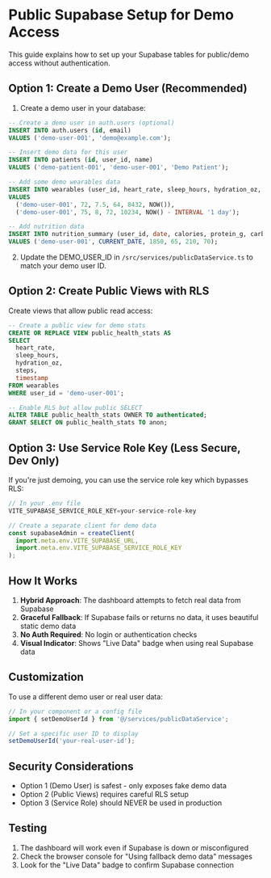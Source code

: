 # Public Supabase Setup for Demo Access

This guide explains how to set up your Supabase tables for public/demo access without authentication.

## Option 1: Create a Demo User (Recommended)

1. Create a demo user in your database:
```sql
-- Create a demo user in auth.users (optional)
INSERT INTO auth.users (id, email) 
VALUES ('demo-user-001', 'demo@example.com');

-- Insert demo data for this user
INSERT INTO patients (id, user_id, name) 
VALUES ('demo-patient-001', 'demo-user-001', 'Demo Patient');

-- Add some demo wearables data
INSERT INTO wearables (user_id, heart_rate, sleep_hours, hydration_oz, steps, timestamp)
VALUES 
  ('demo-user-001', 72, 7.5, 64, 8432, NOW()),
  ('demo-user-001', 75, 8, 72, 10234, NOW() - INTERVAL '1 day');

-- Add nutrition data
INSERT INTO nutrition_summary (user_id, date, calories, protein_g, carbs_g, fat_g)
VALUES ('demo-user-001', CURRENT_DATE, 1850, 65, 210, 70);
```

2. Update the DEMO_USER_ID in `/src/services/publicDataService.ts` to match your demo user ID.

## Option 2: Create Public Views with RLS

Create views that allow public read access:

```sql
-- Create a public view for demo stats
CREATE OR REPLACE VIEW public_health_stats AS
SELECT 
  heart_rate,
  sleep_hours,
  hydration_oz,
  steps,
  timestamp
FROM wearables
WHERE user_id = 'demo-user-001';

-- Enable RLS but allow public SELECT
ALTER TABLE public_health_stats OWNER TO authenticated;
GRANT SELECT ON public_health_stats TO anon;
```

## Option 3: Use Service Role Key (Less Secure, Dev Only)

If you're just demoing, you can use the service role key which bypasses RLS:

```javascript
// In your .env file
VITE_SUPABASE_SERVICE_ROLE_KEY=your-service-role-key

// Create a separate client for demo data
const supabaseAdmin = createClient(
  import.meta.env.VITE_SUPABASE_URL,
  import.meta.env.VITE_SUPABASE_SERVICE_ROLE_KEY
);
```

## How It Works

1. **Hybrid Approach**: The dashboard attempts to fetch real data from Supabase
2. **Graceful Fallback**: If Supabase fails or returns no data, it uses beautiful static demo data
3. **No Auth Required**: No login or authentication checks
4. **Visual Indicator**: Shows "Live Data" badge when using real Supabase data

## Customization

To use a different demo user or real user data:

```javascript
// In your component or a config file
import { setDemoUserId } from '@/services/publicDataService';

// Set a specific user ID to display
setDemoUserId('your-real-user-id');
```

## Security Considerations

- Option 1 (Demo User) is safest - only exposes fake demo data
- Option 2 (Public Views) requires careful RLS setup
- Option 3 (Service Role) should NEVER be used in production

## Testing

1. The dashboard will work even if Supabase is down or misconfigured
2. Check the browser console for "Using fallback demo data" messages
3. Look for the "Live Data" badge to confirm Supabase connection